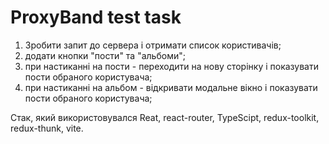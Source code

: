 # ProxyBand test task

1. Зробити запит до сервера і отримати список користивачів;
2. додати кнопки "пости" та "альбоми";
3. при настиканні на пости - переходити на нову сторінку і показувати пости обраного користувача;
4. при настиканні на альбом - відкривати модальне вікно і показувати пости обраного користувача;

Стак, який використовувался Reat, react-router, TypeScipt, redux-toolkit, redux-thunk, vite.